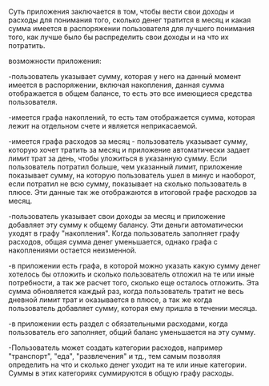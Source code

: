Суть приложения заключается в том, чтобы вести свои доходы и расходы для понимания того, сколько денег тратится в месяц и какая сумма имеется в распоряжении пользователя для лучшего понимания того, как лучше было бы распределить свои доходы и на что их потратить.

возможности приложения:

-пользователь указывает сумму, которая у него на данный момент имеется в распоряжении, включая накопления, данная сумма отображается в общем балансе, то есть это все имеющиеся средства пользователя.

-имеется графа накоплений, то есть там отображается сумма, которая лежит на отдельном счете и является неприкасаемой.

-имеется графа расходов за месяц - пользователь указывает сумму, которую хочет тратить за месяц и приложение автоматически задает лимит трат за день, чтобы уложиться в указанную сумму. Если пользователь потратил больше, чем указанный лимит, приложение показывает сумму, на которую пользователь ушел в минус и наоборот, если потратил не всю сумму, показывает на сколько пользователь в плюсе. Эти данные так же отображаются в итоговой графе расходов за месяц.

-пользователь указывает свои доходы за месяц и приложение добавляет эту сумму к общему балансу. Эти деньги автоматически уходят в графу "накопления". Когда пользователь заполняет графу расходов, общая сумма денег уменьшается, однако графа с накоплениями остается неизменной.

-в приложении есть графа, в которой можно указать какую сумму денег хотелось бы отложить и сколько пользователь отложил на те или иные потребности, а так же расчет того, сколько еще осталось отложить. Эта сумма обновляется каждый раз, когда пользователь тратит не весь дневной лимит трат и оказывается в плюсе, а так же когда пользователь добавляет сумму, которая ему пришла в течении месяца.

-в приложении есть раздел с обязательными расходами, когда пользователь его заполняет, общий баланс уменьшается на эту сумму.

-Пользователь может создать категории расходов, например "транспорт", "еда", "развлечения" и тд., тем самым позволяя определить на что и сколько денег уходит на те или иные категории. Суммы в этих категориях суммируются в общую графу расходы.